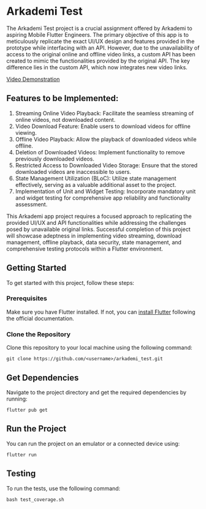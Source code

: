 # Arkademi Test

The Arkademi Test project is a crucial assignment offered by Arkademi to aspiring Mobile Flutter Engineers. The primary objective of this app is to meticulously replicate the exact UI/UX design and features provided in the prototype while interfacing with an API. However, due to the unavailability of access to the original online and offline video links, a custom API has been created to mimic the functionalities provided by the original API. The key difference lies in the custom API, which now integrates new video links.

[Video Demonstration](https://drive.google.com/file/d/1tpuw4kXy1wanIghsYrAHPIMQeNcb1NBP/view?usp=sharing)

## Features to be Implemented:
1. Streaming Online Video Playback: Facilitate the seamless streaming of online videos, not downloaded content.
2. Video Download Feature: Enable users to download videos for offline viewing.
3. Offline Video Playback: Allow the playback of downloaded videos while offline.
4. Deletion of Downloaded Videos: Implement functionality to remove previously downloaded videos.
5. Restricted Access to Downloaded Video Storage: Ensure that the stored downloaded videos are inaccessible to users.
6. State Management Utilization (BLoC): Utilize state management effectively, serving as a valuable additional asset to the project.
7. Implementation of Unit and Widget Testing: Incorporate mandatory unit and widget testing for comprehensive app reliability and functionality assessment.

This Arkademi app project requires a focused approach to replicating the provided UI/UX and API functionalities while addressing the challenges posed by unavailable original links. Successful completion of this project will showcase adeptness in implementing video streaming, download management, offline playback, data security, state management, and comprehensive testing protocols within a Flutter environment.

## Getting Started

To get started with this project, follow these steps:

### Prerequisites

Make sure you have Flutter installed. If not, you can [install Flutter](https://flutter.dev/docs/get-started/install) following the official documentation.

### Clone the Repository

Clone this repository to your local machine using the following command:

```
git clone https://github.com/<username>/arkademi_test.git
```

## Get Dependencies
Navigate to the project directory and get the required dependencies by running:
```
flutter pub get
```

## Run the Project
You can run the project on an emulator or a connected device using:
```
flutter run
```

## Testing

To run the tests, use the following command:

```
bash test_coverage.sh
```




